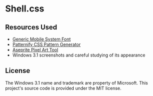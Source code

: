 # Shell.css

## Resources Used

* [Generic Mobile System Font](https://notabug.org/HarvettFox96/ttf-genericmobile/)
* [Patternify CSS Pattern Generator](http://www.patternify.com/)
* [Aseprite Pixel Art Tool](https://www.aseprite.org/)
* Windows 3.1 screenshots and careful studying of its appearance

## License

The Windows 3.1 name and trademark are property of Microsoft. This project's source code is provided under the MIT license.